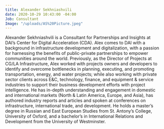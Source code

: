 ```yaml
---
title: Alexander Sekhniashvili
date: 2020-10-29 10:43:00 -04:00
Job: Consultant
Image: "/uploads/AS%20Picture.jpeg"
---
```


Alexander Sekhniashvili is a Consultant for Partnerships and Insights at DAI’s Center for Digital Acceleration (CDA). Alex comes to DAI with a background in infrastructure development and digitalization, with a passion for harnessing the benefits of public-private partnerships to empower communities around the world. Previously, as the Director of Projects at CG/LA Infrastructure, Alex worked with projects owners and developers to identify and overcome bottlenecks in planning, executing, and promoting transportation, energy, and water projects; while also working with private sector clients across E&C, technology, finance, and equipment & service industries to support their business development efforts with project intelligence. He has in-depth understanding and engagement in domestic and international markets (North & Latin America, Europe, and Asia), has authored industry reports and articles and spoken at conferences on infrastructure, international trade, and development. He holds a master’s degree in Russian and East European Studies from St. Antony’s College, University of Oxford, and a bachelor’s in International Relations and Development from the University of Westminster. 